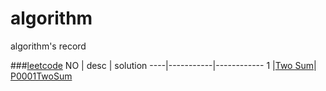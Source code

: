# algorithm
algorithm's record

###[leetcode](https://leetcode.com/)
NO  |   desc    |   solution
----|-----------|------------
1   |[Two Sum](https://leetcode.com/problems/two-sum/)| [P0001TwoSum](./src/main/java/com/tree/core/algorithm/leetcode/P0001TwoSum.java)
